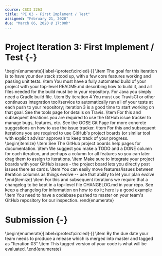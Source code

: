 ```yaml
---
course: CSCI 2263
title: "PI 03 - First Implement / Test"
assigned: "February 21, 2020"
due: "March 06, 2020 @ 17:00h"
...
```


# Project Iteration 3: First Implement / Test {-}

\begin{enumerate}[label=\protect\circled{$\cdot$}]
\item The goal for this iteration is to have your dev stack stood up, with a few core features working and passing unit tests.
\item You must have a fully automated build of your project with your top-level README.md describing how to build it, and all files needed for the build must be in your repository. For Java you simply need a Gradle build file.
\item By iteration 4 You must use TravisCI or other continuous integration tool/service to automatically run all of your tests at each push to your repository; iteration 3 is a good time to start working on that goal. See the tools page for details on Travis.
\item For this and subsequent iterations you are required to use the GitHub issue tracker to manage bugs, features, etc. See the OOSE Git Page for more concrete suggestions on how to use the issue tracker.
\item For this and subsequent iterations you are required to use GitHub's project boards (or similar tool with explicit advisor approval) to keep track of your progress.
  \begin{itemize}
  \item See The GitHub project boards help pages for documentation.
  \item We suggest you make a TODO and a DONE column for each iteration, and perhaps a column for all features so you can later drag them to assign to iterations.
  \item Make sure to integrate your project boards with your GitHub issues - the project board lets you directly post issues there as cards.
  \item You can easily move features/issues between iteration columns as things evolve -- use that ability to let your plan evolve
  \end{itemize}
\item For this and subsequent iterations we require that a changelog to be kept in a top-level file CHANGELOG.md in your repo. See keep a changelog for information on how to do it; here is a good example
\item You need to have a codebase pushed to master on your team's GitHub repository for our inspection.
\end{enumerate}

# Submission {-}

\begin{enumerate}[label=\protect\circled{$\cdot$}]
\item By the due date your team needs to produce a release which is merged into master and tagged as "Iteration 03"
\item This tagged version of your code is what will be evaluated.
\end{enumerate}
